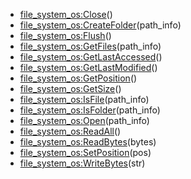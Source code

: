 - [file_system_os:Close](nil)()
- [file_system_os:CreateFolder](nil)(path_info)
- [file_system_os:Flush](nil)()
- [file_system_os:GetFiles](nil)(path_info)
- [file_system_os:GetLastAccessed](nil)()
- [file_system_os:GetLastModified](nil)()
- [file_system_os:GetPosition](nil)()
- [file_system_os:GetSize](nil)()
- [file_system_os:IsFile](nil)(path_info)
- [file_system_os:IsFolder](nil)(path_info)
- [file_system_os:Open](nil)(path_info)
- [file_system_os:ReadAll](nil)()
- [file_system_os:ReadBytes](nil)(bytes)
- [file_system_os:SetPosition](nil)(pos)
- [file_system_os:WriteBytes](nil)(str)